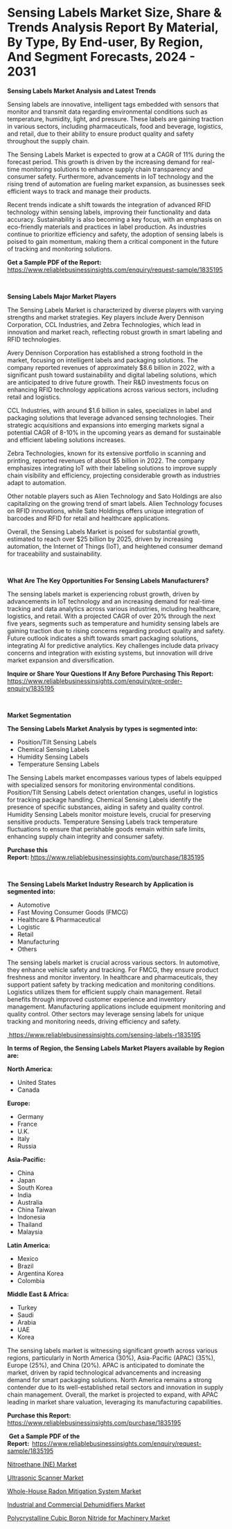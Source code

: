 <p><h1>Sensing Labels Market Size, Share & Trends Analysis Report By Material, By Type, By End-user, By Region, And Segment Forecasts, 2024 - 2031</h1></p><p><strong>Sensing Labels Market Analysis and Latest Trends</strong></p>
<p><p>Sensing labels are innovative, intelligent tags embedded with sensors that monitor and transmit data regarding environmental conditions such as temperature, humidity, light, and pressure. These labels are gaining traction in various sectors, including pharmaceuticals, food and beverage, logistics, and retail, due to their ability to ensure product quality and safety throughout the supply chain.</p><p>The Sensing Labels Market is expected to grow at a CAGR of 11% during the forecast period. This growth is driven by the increasing demand for real-time monitoring solutions to enhance supply chain transparency and consumer safety. Furthermore, advancements in IoT technology and the rising trend of automation are fueling market expansion, as businesses seek efficient ways to track and manage their products.</p><p>Recent trends indicate a shift towards the integration of advanced RFID technology within sensing labels, improving their functionality and data accuracy. Sustainability is also becoming a key focus, with an emphasis on eco-friendly materials and practices in label production. As industries continue to prioritize efficiency and safety, the adoption of sensing labels is poised to gain momentum, making them a critical component in the future of tracking and monitoring solutions.</p></p>
<p><strong>Get a Sample PDF of the Report:&nbsp;</strong> <a href="https://www.reliablebusinessinsights.com/enquiry/request-sample/1835195?utm_campaign=39&utm_medium=2&utm_source=Github&utm_content=ia&utm_term=30102024&utm_id=sensing-labels">https://www.reliablebusinessinsights.com/enquiry/request-sample/1835195</a></p>
<p>&nbsp;</p>
<p><strong>Sensing Labels Major Market Players</strong></p>
<p><p>The Sensing Labels Market is characterized by diverse players with varying strengths and market strategies. Key players include Avery Dennison Corporation, CCL Industries, and Zebra Technologies, which lead in innovation and market reach, reflecting robust growth in smart labeling and RFID technologies.</p><p>Avery Dennison Corporation has established a strong foothold in the market, focusing on intelligent labels and packaging solutions. The company reported revenues of approximately $8.6 billion in 2022, with a significant push toward sustainability and digital labeling solutions, which are anticipated to drive future growth. Their R&D investments focus on enhancing RFID technology applications across various sectors, including retail and logistics.</p><p>CCL Industries, with around $1.6 billion in sales, specializes in label and packaging solutions that leverage advanced sensing technologies. Their strategic acquisitions and expansions into emerging markets signal a potential CAGR of 8-10% in the upcoming years as demand for sustainable and efficient labeling solutions increases.</p><p>Zebra Technologies, known for its extensive portfolio in scanning and printing, reported revenues of about $5 billion in 2022. The company emphasizes integrating IoT with their labeling solutions to improve supply chain visibility and efficiency, projecting considerable growth as industries adapt to automation.</p><p>Other notable players such as Alien Technology and Sato Holdings are also capitalizing on the growing trend of smart labels. Alien Technology focuses on RFID innovations, while Sato Holdings offers unique integration of barcodes and RFID for retail and healthcare applications.</p><p>Overall, the Sensing Labels Market is poised for substantial growth, estimated to reach over $25 billion by 2025, driven by increasing automation, the Internet of Things (IoT), and heightened consumer demand for traceability and sustainability.</p></p>
<p>&nbsp;</p>
<p><strong>What Are The Key Opportunities For Sensing Labels Manufacturers?</strong></p>
<p><p>The sensing labels market is experiencing robust growth, driven by advancements in IoT technology and an increasing demand for real-time tracking and data analytics across various industries, including healthcare, logistics, and retail. With a projected CAGR of over 20% through the next five years, segments such as temperature and humidity sensing labels are gaining traction due to rising concerns regarding product quality and safety. Future outlook indicates a shift towards smart packaging solutions, integrating AI for predictive analytics. Key challenges include data privacy concerns and integration with existing systems, but innovation will drive market expansion and diversification.</p></p>
<p><strong>Inquire or Share Your Questions If Any Before Purchasing This Report:</strong> <a href="https://www.reliablebusinessinsights.com/enquiry/pre-order-enquiry/1835195?utm_campaign=39&utm_medium=2&utm_source=Github&utm_content=ia&utm_term=30102024&utm_id=sensing-labels">https://www.reliablebusinessinsights.com/enquiry/pre-order-enquiry/1835195</a></p>
<p>&nbsp;</p>
<p><strong>Market Segmentation</strong></p>
<p><strong>The Sensing Labels Market Analysis by types is segmented into:</strong></p>
<p><ul><li>Position/Tilt Sensing Labels</li><li>Chemical Sensing Labels</li><li>Humidity Sensing Labels</li><li>Temperature Sensing Labels</li></ul></p>
<p><p>The Sensing Labels market encompasses various types of labels equipped with specialized sensors for monitoring environmental conditions. Position/Tilt Sensing Labels detect orientation changes, useful in logistics for tracking package handling. Chemical Sensing Labels identify the presence of specific substances, aiding in safety and quality control. Humidity Sensing Labels monitor moisture levels, crucial for preserving sensitive products. Temperature Sensing Labels track temperature fluctuations to ensure that perishable goods remain within safe limits, enhancing supply chain integrity and consumer safety.</p></p>
<p><strong>Purchase this Report:&nbsp;</strong><a href="https://www.reliablebusinessinsights.com/purchase/1835195?utm_campaign=39&utm_medium=2&utm_source=Github&utm_content=ia&utm_term=30102024&utm_id=sensing-labels">https://www.reliablebusinessinsights.com/purchase/1835195</a></p>
<p>&nbsp;</p>
<p><strong>The Sensing Labels Market Industry Research by Application is segmented into:</strong></p>
<p><ul><li>Automotive</li><li>Fast Moving Consumer Goods (FMCG)</li><li>Healthcare & Pharmaceutical</li><li>Logistic</li><li>Retail</li><li>Manufacturing</li><li>Others</li></ul></p>
<p><p>The sensing labels market is crucial across various sectors. In automotive, they enhance vehicle safety and tracking. For FMCG, they ensure product freshness and monitor inventory. In healthcare and pharmaceuticals, they support patient safety by tracking medication and monitoring conditions. Logistics utilizes them for efficient supply chain management. Retail benefits through improved customer experience and inventory management. Manufacturing applications include equipment monitoring and quality control. Other sectors may leverage sensing labels for unique tracking and monitoring needs, driving efficiency and safety.</p></p>
<p><a href="https://www.reliablebusinessinsights.com/sensing-labels-r1835195?utm_campaign=39&utm_medium=2&utm_source=Github&utm_content=ia&utm_term=30102024&utm_id=sensing-labels">&nbsp;https://www.reliablebusinessinsights.com/sensing-labels-r1835195</a></p>
<p><strong>In terms of Region, the Sensing Labels Market Players available by Region are:</strong></p>
<p>
    <p> <strong> North America: </strong>
        <ul>
            <li>United States</li>
            <li>Canada</li>
        </ul>
        </p> 
    <p> <strong> Europe: </strong>
        <ul>
            <li>Germany</li>
            <li>France</li>
            <li>U.K.</li>
            <li>Italy</li>
            <li>Russia</li>
        </ul>
        </p> 
    <p> <strong> Asia-Pacific: </strong>
        <ul>
            <li>China</li>
            <li>Japan</li>
            <li>South Korea</li>
            <li>India</li>
            <li>Australia</li>
            <li>China Taiwan</li>
            <li>Indonesia</li>
            <li>Thailand</li>
            <li>Malaysia</li>
        </ul>
        </p> 
    <p> <strong> Latin America: </strong>
        <ul>
            <li>Mexico</li>
            <li>Brazil</li>
            <li>Argentina Korea</li>
            <li>Colombia</li>
        </ul>
        </p> 
    <p> <strong> Middle East & Africa: </strong>
        <ul>
            <li>Turkey</li>
            <li>Saudi</li>
            <li>Arabia</li>
            <li>UAE</li>
            <li>Korea</li>
        </ul>
    </p>
    </p>
<p><p>The sensing labels market is witnessing significant growth across various regions, particularly in North America (30%), Asia-Pacific (APAC) (35%), Europe (25%), and China (20%). APAC is anticipated to dominate the market, driven by rapid technological advancements and increasing demand for smart packaging solutions. North America remains a strong contender due to its well-established retail sectors and innovation in supply chain management. Overall, the market is projected to expand, with APAC leading in market share valuation, leveraging its manufacturing capabilities.</p></p>
<p><strong>Purchase this Report: </strong><a href="https://www.reliablebusinessinsights.com/purchase/1835195?utm_campaign=39&utm_medium=2&utm_source=Github&utm_content=ia&utm_term=30102024&utm_id=sensing-labels">https://www.reliablebusinessinsights.com/purchase/1835195</a></p>
<p>&nbsp;<strong>Get a Sample PDF of the Report:&nbsp;&nbsp;</strong><a href="https://www.reliablebusinessinsights.com/enquiry/request-sample/1835195?utm_campaign=39&utm_medium=2&utm_source=Github&utm_content=ia&utm_term=30102024&utm_id=sensing-labels">https://www.reliablebusinessinsights.com/enquiry/request-sample/1835195</a></p>
<p><strong></strong></p>
<p><p><a href="https://github.com/bramarquesw0f/Market-Research-Report-List-1/blob/main/nitroethane-ne-market.md?utm_campaign=39&utm_medium=2&utm_source=Github&utm_content=ia&utm_term=30102024&utm_id=sensing-labels">Nitroethane (NE) Market</a></p><p><a href="https://www.linkedin.com/pulse/future-innovation-global-ultrasonic-scanner-market-growth-opportunities-uh4hc?utm_campaign=39&utm_medium=2&utm_source=Github&utm_content=ia&utm_term=30102024&utm_id=sensing-labels">Ultrasonic Scanner Market</a></p><p><a href="https://issuu.com/reportprime-2/docs/whole-house-radon-mitigation-system_36624541dac48c?utm_campaign=39&utm_medium=2&utm_source=Github&utm_content=ia&utm_term=30102024&utm_id=sensing-labels">Whole-House Radon Mitigation System Market</a></p><p><a href="https://issuu.com/reportprime-2/docs/industrial-and-commercial-dehumidif_fdad8c2d39c428?utm_campaign=39&utm_medium=2&utm_source=Github&utm_content=ia&utm_term=30102024&utm_id=sensing-labels">Industrial and Commercial Dehumidifiers Market</a></p><p><a href="https://github.com/tomasa8xtkvotaw/Market-Research-Report-List-1/blob/main/polycrystalline-cubic-boron-nitride-for-machinery-market.md?utm_campaign=39&utm_medium=2&utm_source=Github&utm_content=ia&utm_term=30102024&utm_id=sensing-labels">Polycrystalline Cubic Boron Nitride for Machinery Market</a></p></p>